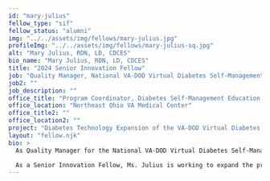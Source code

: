 ```yaml
---
id: "mary-julius"
fellow_type: "sif"
fellow_status: "alumni"
img: "../../assets/img/fellows/mary-julius.jpg"
profileImg: "../../assets/img/fellows/mary-julius-sq.jpg"
alt: "Mary Julius, RDN, LD, CDCES"
bio_name: "Mary Julius, RDN, LD, CDCES"
title: "2024 Senior Innovation Fellow"
job: "Quality Manager, National VA-DOD Virtual Diabetes Self-Management Education Program"
job2: ""
job_description: ""
office_title: "Program Coordinator, Diabetes Self-Management Education and Support"
office_location: "Northeast Ohio VA Medical Center"
office_title2: ""
office_location2: ""
project: "Diabetes Technology Expansion of the VA-DOD Virtual Diabetes Self-Management Education Program"
layout: "fellow.njk"
bio: >
  As Quality Manager for the National VA-DOD Virtual Diabetes Self-Management Education Program, Mary Julius is responsible for program implementation, dissemination, review, outcome reporting, and evaluation of all phases of the national diabetes self-management training program. Ms. Julius is an expert in diabetes research and care, having brought the first Continuous Glucose Monitors to VA in 2013. Since then, she has been the recipient of a Joint Executive Fund to pilot a VA-DOD Diabetes Self-Management Education Support Program, training health care professionals on how to best support and educate patients and one another on diabetes care. She has been instrumental in growing the program to a combined 27 successful locations, with 39 locations in process.

  As a Senior Innovation Fellow, Ms. Julius is working to expand the program curriculum to include continuous glucose monitoring, engage experts within and outside of VA, expand the program to multiple states, and incorporate a whole health approach to diabetes self-care and management.
---
```


